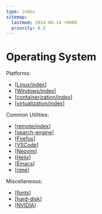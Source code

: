 ```yaml
---
type: index
sitemap:
  lastmod: 2024-06-14 +0000
  priority: 0.5
---
```


# Operating System

Platforms:

- [[Linux/index]]
- [[Windows/index]]
- [[containerization/index]]
- [[virtualization/index]]

Common Utilities:

- [[remote/index]]
- [[search-engine]]
- [[Firefox]]
- [[VSCode]]
- [[Neovim]]
- [[Helix]]
- [[Emacs]]
- [[rime]]

Miscellaneous:

- [[fonts]]
- [[hard-disk]]
- [[NVIDIA]]

[//begin]: # "Autogenerated link references for markdown compatibility"
[Linux/index]: Linux/index.md "Linux"
[Windows/index]: Windows/index.md "Windows"
[containerization/index]: containerization/index.md "Containerization"
[virtualization/index]: virtualization/index.md "Virtualization"
[remote/index]: remote/index.md "Remote Access"
[search-engine]: search-engine.md "Search Engine"
[Firefox]: Firefox.md "Firefox"
[VSCode]: VSCode.md "Visual Studio Code"
[Neovim]: Neovim.md "Neovim"
[Helix]: Helix.md "Helix"
[Emacs]: Emacs.md "Emacs"
[rime]: rime.md "RIME | 中州韻輸入法引擎"
[fonts]: fonts.md "Fonts"
[hard-disk]: hard-disk.md "Hard Disk Manipulation"
[NVIDIA]: NVIDIA.md "NVIDIA Devices"
[//end]: # "Autogenerated link references"
